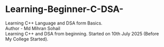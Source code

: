 # Learning-Beginner-C-DSA-
Learning C++ Language and DSA form Basics.
<br>
Author - Md Mihran Sohail
<br>
Learning C++ and DSA from beginning. Started on 10th July 2025 (Before My College Started).
